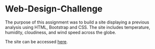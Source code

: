 # Web-Design-Challenge
The purpose of this assignment was to build a site displaying a previous analysis using HTML, Bootstrap and CSS. The site includes temperature, humidity, cloudiness, and wind speed across the globe.

The site can be accessed <a href="https://adrianstrecker.github.io/Web-Design-Challenge/WebVisualizations/landing.html">here</a>.
